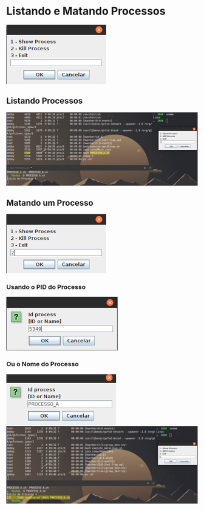 # Listando e Matando Processos


<img src="./imgs/window - main.png">

## Listando Processos

<img src="./imgs/list process.png">

## Matando um Processo

<img src="./imgs/window - kill.png">

### Usando o PID do Processo
<img src="./imgs/kill  by id.png">

### Ou o Nome do Processo
<img src="./imgs/kill by name.png">

<img src="./imgs/Process terminated.png">
